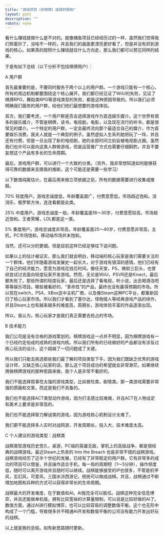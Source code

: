 ```yaml
---
title: "游戏项目（非棋牌）选择的限制"
layout: post
description: ""
robots: none
---
```


看什么赚钱就做什么是不对的。就像捕鱼项目已经经历过的一样，虽然我们觉得我们照着抄了，没啥不一样的，并且我们的画面更漂亮更好看了，但是并没有抓到游戏的核心。如果真的按照什么赚钱就往什么方向走，那么我们都可以预见同样的结果。

于是有如下总结（以下分析不包括棋牌用户）：



A 用户群


首先最重要的是，不要同时服务于两个以上的用户群。一个游戏只能有一个核心，所有的周边机制都要围绕这个核心展开。我们都已经见证了WiiU的失败，见证了棋牌RPG，舞蹈类RPG等游戏类型的失败，都是这种原因导致的。所以我们必须明确我们服务的用户群，给他们他们最想要的游戏体验。

其次，我们要考虑，一个用户群是否会选择游戏作为首选娱乐媒介。这个世界有很多的娱乐媒介，不管是棋牌，读书，电视剧，电影，以及现在流行的听书，都是很常见的媒介。一个特定的用户群，一定会最终流向那个最适合自己的媒介，作为首要娱乐消费。我夫人就是一个典型的例子。虽然虚拟人生系列她把玩了一阵，并且还有付费。但是一旦出现了新的电视剧，她的全部时间立刻会被电视剧占据。虽然我们也许可以面向这类人群做游戏，但是运营推广方式也需要仔细斟酌，并且不要妄想这个产品有多长的生命周期。

最后，游戏用户群，可以进行一个大致的分类。（另外，我非常想知道如何能够获得可靠的数据来支撑我的推断。这个可能还是需要一些学习）

以下数值纯属估计。在最后用来做立项依据之前，所有的数据需要进行收集或推敲。

70% 轻度用户。游戏忠诚度低，年龄覆盖面广，付费意愿低，市场趋近饱和。消消乐，俄罗斯方块，连连看都是此类。

25% 中度用户。游戏忠诚度一般，年龄覆盖面18～30岁，付费意愿较高，市场趋近饱和。王者荣耀，LOL都是这一类。

5% 重度用户。游戏忠诚度非常高，年龄覆盖面25～40岁，付费意愿非常高，主机，PC市场饱和，移动端市场并未饱和。

当然，还可以分的更细。但是目前这样已经足够往下说问题。

如果以上的估计被证实，那么我们就会明白，移动端的核心玩家是我们需要关注的一个群体。他们伴随着游戏发展史一起长大，对于游戏有很深的感情。他们已经有了自己的经济能力，愿意为游戏花钱花时间。像任天堂，PS，微软三巨头，也曾经尝试过去面向轻度玩家开发游戏。然而，无论是WiiU，PSVR还是Kinect，最后都失败了。那些所谓的轻度玩家，最后还是选择了看电视，听小说，出去喝酒泡吧等等娱乐项目。哪些被看好的，“革命性”的产品，最终也没有赢得预期的市场。所以现在switch，PS4，XBox这中主机厂商，以及像Steam这种PC平台，都重新回归了核心玩家市场。所以我们才看到了塞尔达，怪物猎人等经典游戏产品的续作，并且Steam上也有越来越多的难度高，周期长，游戏体验丰富的作品逐渐出现。

所以，我认为，核心玩家才是我们真正需要去抢占的市场。



B 技术能力


我们公司是没有合格的游戏策划的。棋牌游戏这一点并不明显，因为棋牌游戏有一个已经约定俗成的成熟的游戏内核。所以我们所有的已经做好的产品都没有涉及过核心玩法的设计。这个超越了一切问题成了关键。

所以我们只能去挑选那些我们最了解的项目类型下手。因为我们既缺乏优秀的游戏设计师，又缺乏核心玩家的话，那么这个项目成功的希望就会非常渺茫。如果继续用做棋牌游戏的那种思路来做，我个人是非常不看好的。

我们不能选择叙事性太强的游戏类型，比如冒险类，剧情类。那一类游戏需要非常强的原画和文案，而这是我们不具备的。

我们也不能选择ACT类型动作游戏，因为打击感比较难做，并且ACT在人物设定和美术上要求是非常高的。

我们也不能选择智力解谜类的游戏，因为游戏核心机制设计太难了。

我们更不能选择多人实时对战网游，开发周期长，投入大，技术难度太高。



C 个人建议的游戏类型：战棋类


战棋类型游戏历史悠久，桌游，PC端的英雄无敌，掌机上的高级战争，都是很经典的战棋游戏。最近Steam上热卖的 Into the Breach 也是非常不错的战棋游戏。战棋游戏经历了近半个世纪的发展，已经有了非常稳定的用户群。它有非常多的成功的项目可以借鉴，并且操作适合手机，每一局的周期短（1～5分钟），操作频度低，随时可以离开游戏并且随时可以继续。战棋能够接受的IP也很多，不管是机甲风，玄幻风，可爱风，三国水浒西游记，统统可以做成战棋。并且，战棋通过不断增加地图和兵种的方式可以获得非常长的生命周期。

战棋最大的开发难度，在于数值和AI。AI我完全可以胜任。战棋这种完全信息博弈，并且还能做单机版，拥有比较宽裕的计算量限制，可以说是比较好做的AI了。数值方面，通过AI进行模拟博弈，也可以比较容易的调整数值平衡。这个也无形中构成了一个门槛，导致很多并不精通AI开发和数值平衡的公司没有能力开发出好玩的战棋。

以上就是我的总结。如有新思路随时更新。